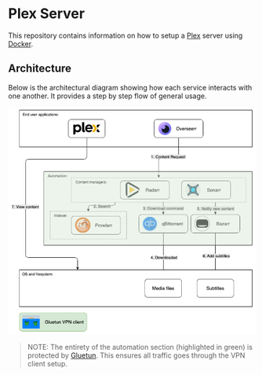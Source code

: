# Plex Server

This repository contains information on how to setup a [Plex](https://www.plex.tv/) server using [Docker](https://www.docker.com/).

## Architecture

Below is the architectural diagram showing how each service interacts with one another. It provides a step by step flow of general usage.

![diagram](./architecture.png)

> NOTE: The entirety of the automation section (highlighted in green) is protected by [Gluetun](https://github.com/qdm12/gluetun). This ensures all traffic goes through the VPN client setup.
